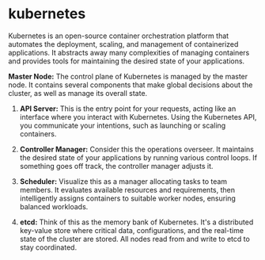 # kubernetes
Kubernetes is an open-source container orchestration platform that automates the deployment, scaling, and management of containerized applications. It abstracts away many complexities of managing containers and provides tools for maintaining the desired state of your applications.


**Master Node:**
        The control plane of Kubernetes is managed by the master node. It contains several components that make global decisions about the cluster, as well as manage its overall state.


1) **API Server:** This is the entry point for your requests, acting like an interface where you interact with Kubernetes. Using the Kubernetes API, you communicate your intentions, such as launching or scaling containers.

2) **Controller Manager:** Consider this the operations overseer. It maintains the desired state of your applications by running various control loops. If something goes off track, the controller manager adjusts it.

3) **Scheduler:** Visualize this as a manager allocating tasks to team members. It evaluates available resources and requirements, then intelligently assigns containers to suitable worker nodes, ensuring balanced workloads.

4) **etcd:** Think of this as the memory bank of Kubernetes. It's a distributed key-value store where critical data, configurations, and the real-time state of the cluster are stored. All nodes read from and write to etcd to stay coordinated.
